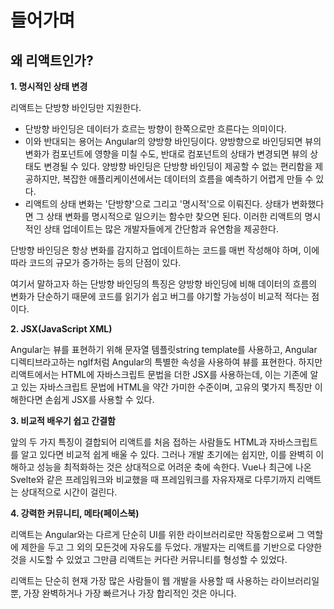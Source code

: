 # 들어가며

## 왜 리액트인가?

**1. 명시적인 상태 변경**

리액트는 단방향 바인딩만 지원한다.

- 단방향 바인딩은 데이터가 흐르는 방향이 한쪽으로만 흐른다는 의미이다.
- 이와 반대되는 용어는 Angular의 양방향 바인딩이다. 양방향으로 바인딩되면 뷰의 변화가 컴포넌트에 영향을 미칠 수도, 반대로 컴포넌트의 상태가 변경되면 뷰의 상태도 변경될 수 있다. 양방향 바인딩은 단방향 바인딩이 제공할 수 없는 편리함을 제공하지만, 복잡한 애플리케이션에서는 데이터의 흐름을 예측하기 어렵게 만들 수 있다.
- 리액트의 상태 변화는 '단방향'으로 그리고 '명시적'으로 이뤄진다. 상태가 변화했다면 그 상태 변화를 명시적으로 일으키는 함수만 찾으면 된다.
  이러한 리액트의 명시적인 상태 업데이트는 많은 개발자들에게 간단함과 유연함을 제공한다.

단방향 바인딩은 항상 변화를 감지하고 업데이트하는 코드를 매번 작성해야 하며, 이에 따라 코드의 규모가 증가하는 등의 단점이 있다.

여기서 말하고자 하는 단방향 바인딩의 특징은 양방향 바인딩에 비해 데이터의 흐름의 변화가 단순하기 때문에 코드를 읽기가 쉽고 버그를 야기할 가능성이 비교적 적다는 점이다.

**2. JSX(JavaScript XML)**

Angular는 뷰를 표현하기 위해 문자열 템플릿string template를 사용하고, Angular 디렉티브라고하는 ngIf처럼 Angular의 특별한 속성을 사용하여 뷰를 표현한다.
하지만 리액트에서는 HTML에 자바스크립트 문법을 더한 JSX를 사용하는데, 이는 기존에 알고 있는 자바스크립트 문법에 HTML을 약간 가미한 수준이며, 고유의 몇가지 특징만 이해한다면 손쉽게 JSX를 사용할 수 있다.

**3. 비교적 배우기 쉽고 간결함**

앞의 두 가지 특징이 결합되어 리액트를 처음 접하는 사람들도 HTML과 자바스크립트를 알고 있다면 비교적 쉽게 배울 수 있다.
그러나 개발 초기에는 쉽지만, 이를 완벽히 이해하고 성능을 최적화하는 것은 상대적으로 어려운 축에 속한다. Vue나 최근에 나온 Svelte와 같은 프레임워크와 비교했을 때 프레임워크를 자유자재로 다루기까지 리액트는 상대적으로 시간이 걸린다.

**4. 강력한 커뮤니티, 메타(페이스북)**

리액트는 Angular와는 다르게 단순히 UI를 위한 라이브러리로만 작동함으로써 그 역할에 제한을 두고 그 외의 모든것에 자유도를 두었다.
개발자는 리액트를 기반으로 다양한 것을 시도할 수 있었고 그만큼 리액트는 커다란 커뮤니티를 형성할 수 있었다.

리액트는 단순히 현재 가장 많은 사람들이 웹 개발을 사용할 때 사용하는 라이브러리일 뿐, 가장 완벽하거나 가장 빠르거나 가장 합리적인 것은 아니다.
